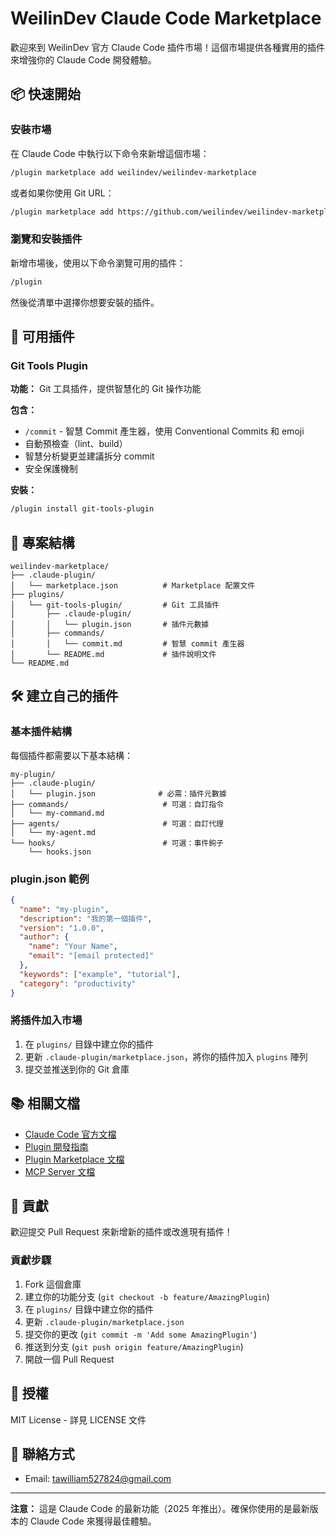 # WeilinDev Claude Code Marketplace

歡迎來到 WeilinDev 官方 Claude Code 插件市場！這個市場提供各種實用的插件來增強你的 Claude Code 開發體驗。

## 📦 快速開始

### 安裝市場

在 Claude Code 中執行以下命令來新增這個市場：

```bash
/plugin marketplace add weilindev/weilindev-marketplace
```

或者如果你使用 Git URL：

```bash
/plugin marketplace add https://github.com/weilindev/weilindev-marketplace.git
```

### 瀏覽和安裝插件

新增市場後，使用以下命令瀏覽可用的插件：

```bash
/plugin
```

然後從清單中選擇你想要安裝的插件。

## 🔌 可用插件

### Git Tools Plugin

**功能：** Git 工具插件，提供智慧化的 Git 操作功能

**包含：**
- `/commit` - 智慧 Commit 產生器，使用 Conventional Commits 和 emoji
- 自動預檢查（lint、build）
- 智慧分析變更並建議拆分 commit
- 安全保護機制

**安裝：**
```bash
/plugin install git-tools-plugin
```

## 📁 專案結構

```
weilindev-marketplace/
├── .claude-plugin/
│   └── marketplace.json          # Marketplace 配置文件
├── plugins/
│   └── git-tools-plugin/         # Git 工具插件
│       ├── .claude-plugin/
│       │   └── plugin.json       # 插件元數據
│       ├── commands/
│       │   └── commit.md         # 智慧 commit 產生器
│       └── README.md             # 插件說明文件
└── README.md
```

## 🛠️ 建立自己的插件

### 基本插件結構

每個插件都需要以下基本結構：

```
my-plugin/
├── .claude-plugin/
│   └── plugin.json              # 必需：插件元數據
├── commands/                     # 可選：自訂指令
│   └── my-command.md
├── agents/                       # 可選：自訂代理
│   └── my-agent.md
└── hooks/                        # 可選：事件鉤子
    └── hooks.json
```

### plugin.json 範例

```json
{
  "name": "my-plugin",
  "description": "我的第一個插件",
  "version": "1.0.0",
  "author": {
    "name": "Your Name",
    "email": "[email protected]"
  },
  "keywords": ["example", "tutorial"],
  "category": "productivity"
}
```

### 將插件加入市場

1. 在 `plugins/` 目錄中建立你的插件
2. 更新 `.claude-plugin/marketplace.json`，將你的插件加入 `plugins` 陣列
3. 提交並推送到你的 Git 倉庫

## 📚 相關文檔

- [Claude Code 官方文檔](https://docs.claude.com/en/docs/claude-code)
- [Plugin 開發指南](https://docs.claude.com/en/docs/claude-code/plugins)
- [Plugin Marketplace 文檔](https://docs.claude.com/en/docs/claude-code/plugin-marketplaces)
- [MCP Server 文檔](https://docs.claude.com/en/docs/claude-code/mcp)

## 🤝 貢獻

歡迎提交 Pull Request 來新增新的插件或改進現有插件！

### 貢獻步驟

1. Fork 這個倉庫
2. 建立你的功能分支 (`git checkout -b feature/AmazingPlugin`)
3. 在 `plugins/` 目錄中建立你的插件
4. 更新 `.claude-plugin/marketplace.json`
5. 提交你的更改 (`git commit -m 'Add some AmazingPlugin'`)
6. 推送到分支 (`git push origin feature/AmazingPlugin`)
7. 開啟一個 Pull Request

## 📝 授權

MIT License - 詳見 LICENSE 文件

## 📧 聯絡方式

- Email: tawilliam527824@gmail.com

---

**注意：** 這是 Claude Code 的最新功能（2025 年推出）。確保你使用的是最新版本的 Claude Code 來獲得最佳體驗。

